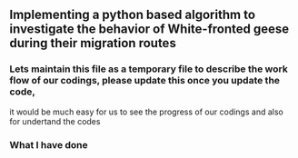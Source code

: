 ## Implementing a python based algorithm to investigate the behavior of White-fronted geese during their migration routes

### Lets maintain this file as a temporary file to describe the work flow of our codings, please update this once you update the code, 
it would be much easy for us to see the progress of our codings and also for undertand the codes 

### What I have done


